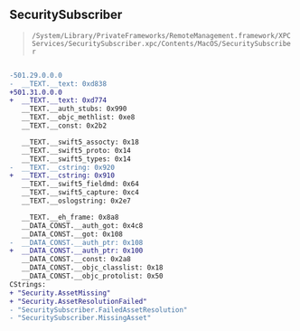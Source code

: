 ## SecuritySubscriber

> `/System/Library/PrivateFrameworks/RemoteManagement.framework/XPCServices/SecuritySubscriber.xpc/Contents/MacOS/SecuritySubscriber`

```diff

-501.29.0.0.0
-  __TEXT.__text: 0xd838
+501.31.0.0.0
+  __TEXT.__text: 0xd774
   __TEXT.__auth_stubs: 0x990
   __TEXT.__objc_methlist: 0xe8
   __TEXT.__const: 0x2b2

   __TEXT.__swift5_assocty: 0x18
   __TEXT.__swift5_proto: 0x14
   __TEXT.__swift5_types: 0x14
-  __TEXT.__cstring: 0x920
+  __TEXT.__cstring: 0x910
   __TEXT.__swift5_fieldmd: 0x64
   __TEXT.__swift5_capture: 0xc4
   __TEXT.__oslogstring: 0x2e7

   __TEXT.__eh_frame: 0x8a8
   __DATA_CONST.__auth_got: 0x4c8
   __DATA_CONST.__got: 0x108
-  __DATA_CONST.__auth_ptr: 0x108
+  __DATA_CONST.__auth_ptr: 0x100
   __DATA_CONST.__const: 0x2a8
   __DATA_CONST.__objc_classlist: 0x18
   __DATA_CONST.__objc_protolist: 0x50
CStrings:
+ "Security.AssetMissing"
+ "Security.AssetResolutionFailed"
- "SecuritySubscriber.FailedAssetResolution"
- "SecuritySubscriber.MissingAsset"

```
